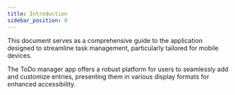 ```yaml
---
title: Introduction
sidebar_position: 0
---
```


This document serves as a comprehensive guide to the application designed to streamline task management, particularly
tailored for mobile devices.

The ToDo manager app offers a robust platform for users to seamlessly add and customize entries, presenting them in
various display formats for enhanced accessibility.